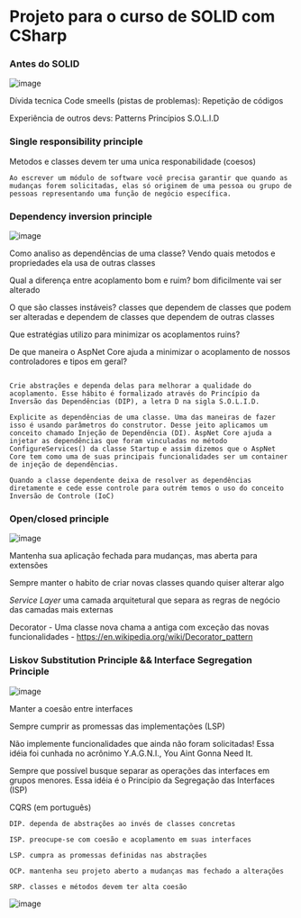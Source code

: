 # Projeto para o curso de SOLID com CSharp

### Antes do SOLID

![image](https://user-images.githubusercontent.com/73663282/206586715-f08e07f5-3701-44a4-86d1-228b2fda8b2c.png)

Dívida tecnica
Code smeells (pistas de problemas): 
    Repetição de códigos

Experiência de outros devs:
    Patterns
    Princípios
    S.O.L.I.D
    
 ### Single responsibility principle
   Metodos e classes devem ter uma unica responabilidade (coesos)

   ```
   Ao escrever um módulo de software você precisa garantir que quando as mudanças forem solicitadas, elas só originem de uma pessoa ou grupo de pessoas representando uma função de negócio específica.
   ```

### Dependency inversion principle

![image](https://user-images.githubusercontent.com/73663282/207467654-699bd250-7cac-499a-8d42-1bba71a10f4d.png)

Como analiso as dependências de uma classe? Vendo quais metodos e propriedades ela usa de outras classes

Qual a diferença entre acoplamento bom e ruim? bom dificilmente vai ser alterado

O que são classes instáveis? classes que dependem de classes que podem ser alteradas e dependem de classes que dependem de outras classes

Que estratégias utilizo para minimizar os acoplamentos ruins?

De que maneira o AspNet Core ajuda a minimizar o acoplamento de nossos controladores e tipos em geral?


```

Crie abstrações e dependa delas para melhorar a qualidade do acoplamento. Esse hábito é formalizado através do Princípio da Inversão das Dependências (DIP), a letra D na sigla S.O.L.I.D.

Explicite as dependências de uma classe. Uma das maneiras de fazer isso é usando parâmetros do construtor. Desse jeito aplicamos um conceito chamado Injeção de Dependência (DI). AspNet Core ajuda a injetar as dependências que foram vinculadas no método ConfigureServices() da classe Startup e assim dizemos que o AspNet Core tem como uma de suas principais funcionalidades ser um container de injeção de dependências.

Quando a classe dependente deixa de resolver as dependências diretamente e cede esse controle para outrém temos o uso do conceito Inversão de Controle (IoC)

```

### Open/closed principle

![image](https://user-images.githubusercontent.com/73663282/209338087-95596b2e-e091-4b7e-8d73-98e958b8e90a.png)

Mantenha sua aplicação fechada para mudanças, mas aberta para extensões

Sempre manter o habito de criar novas classes quando quiser alterar algo

*Service Layer* uma camada arquitetural que separa as regras de negócio das camadas mais externas

Decorator - Uma classe nova chama a antiga com exceção das novas funcionalidades - https://en.wikipedia.org/wiki/Decorator_pattern

 ### Liskov Substitution Principle && Interface Segregation Principle

![image](https://user-images.githubusercontent.com/73663282/209551560-0ea2714b-3e2d-46ad-96ad-f008cc990dae.png)

 Manter a coesão entre interfaces

 Sempre cumprir as promessas das implementações (LSP)

 Não implemente funcionalidades que ainda não foram solicitadas! Essa idéia foi cunhada no acrônimo Y.A.G.N.I., You Aint Gonna Need It.

 Sempre que possível busque separar as operações das interfaces em grupos menores. Essa idéia é o Princípio da Segregação das Interfaces (ISP)

 CQRS (em português)

```
DIP. dependa de abstrações ao invés de classes concretas

ISP. preocupe-se com coesão e acoplamento em suas interfaces

LSP. cumpra as promessas definidas nas abstrações

OCP. mantenha seu projeto aberto a mudanças mas fechado a alterações

SRP. classes e métodos devem ter alta coesão
```

![image](https://user-images.githubusercontent.com/73663282/209551542-87ef8283-c33d-4496-8a46-7c533b1af6f7.png)


